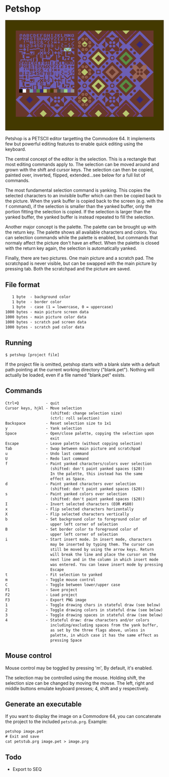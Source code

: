Petshop
=======

![Screenshot](.github/screenshot.png)

Petshop is a PETSCII editor targetting the Commodore 64. It implements
few but powerful editing features to enable quick editing using the
keyboard.

The central concept of the editor is the selection. This is a rectangle
that most editing commands apply to. The selection can be moved around
and grown with the shift and cursor keys. The selection can then be
copied, painted over, inverted, flipped, extended...see below for a full
list of commands.

The most fundamental selection command is yanking. This copies the
selected characters to an invisible buffer which can then be copied back
to the picture. When the yank buffer is copied back to the screen
(e.g. with the `f` command), if the selection is smaller than the yanked
buffer, only the portion fitting the selection is copied. If the
selection is larger than the yanked buffer, the yanked buffer is instead
repeated to fill the selection.

Another major concept is the palette. The palette can be brought up with
the return key. The palette shows all available characters and colors.
You can selection commands while the palette is enabled, but commands
that normaly affect the picture don't have an effect. When the palette is
closed with the return key again, the selection is automatically yanked.

Finally, there are two pictures. One main picture and a scratch pad. The
scratchpad is never visible, but can be swapped with the main picture by
pressing tab. Both the scratchpad and the picture are saved.

File format
-----------

       1 byte  - background color
       1 byte  - border color
       1 byte  - case (1 = lowercase, 0 = uppercase)
    1000 bytes - main picture screen data
    1000 bytes - main picture color data
    1000 bytes - scratch pad screen data
    1000 bytes - scratch pad color data

Running
-------

    $ petshop [project file]

If the project file is omitted, petshop starts with a blank slate with a
default path pointing at the current working directory ("blank.pet").
Nothing will actually be loaded, even if a file named "blank.pet"
exists.

Commands
--------

    Ctrl+Q            - quit
    Cursor keys, hjkl - Move selection
                        (shifted: change selection size)
                        (ctrl: roll selection)
    Backspace         - Reset selection size to 1x1
    y                 - Yank selection
    Space             - Open/close palette, copying the selection upon
                        exit
    Escape            - Leave palette (without copying selection)
    Tab               - Swap between main picture and scratchpad
    u                 - Undo last command
    U                 - Redo last command
    f                 - Paint yanked characters/colors over selection
                        (shifted: don't paint yanked spaces ($20))
                        In the palette, this instead has the same
                        effect as Space.
    d                 - Paint yanked characters over selection
                        (shifted: don't paint yanked spaces ($20))
    s                 - Paint yanked colors over selection
                        (shifted: don't paint yanked spaces ($20))
    I                 - Invert selected characters (EOR #$80)
    x                 - Flip selected characters horizontally
    X                 - Flip selected characters vertically
    b                 - Set background color to foreground color of
                        upper left corner of selection
    B                 - Set border color to foreground color of
                        upper left corner of selection
    i                 - Start insert mode. In insert mode, characters
                        may be inserted by typing them. The cursor can
                        still be moved by using the arrow keys. Return
                        will break the line and place the cursor on the
                        next line and in the column in which insert mode
                        was entered. You can leave insert mode by pressing
                        Escape
    t                 - Fit selection to yanked
    m                 - Toggle mouse control
    C                 - Toggle between lower/upper case
    F1                - Save project
    F2                - Load project
    F3                - Export PNG image
    1                 - Toggle drawing chars in stateful draw (see below)
    2                 - Toggle drawing colors in stateful draw (see below)
    3                 - Toggle drawing spaces in stateful draw (see below)
    4                 - Stateful draw: draw characters and/or colors
                        including/excluding spaces from the yank buffer,
                        as set by the three flags above, unless in
                        palette, in which case it has the same effect as
                        pressing Space

Mouse control
-------------

Mouse control may be toggled by pressing 'm', By default, it's enabled.

The selection may be controlled using the mouse. Holding shift, the selection
size can be changed by moving the mouse. The left, right and middle buttons
emulate keyboard presses; 4, shift and y respectively.

Generate an executable
----------------------

If you want to display the image on a Commodore 64, you can concatenate
the project to the included `petstub.prg`. Example:

    petshop image.pet
    # Exit and save
    cat petstub.prg image.pet > image.prg

Todo
----

-   Export to SEQ
